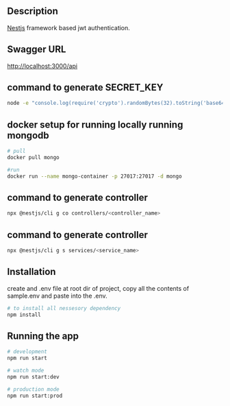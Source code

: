 ## Description

[Nestjs](https://github.com/nestjs/nest) framework based jwt authentication.

## Swagger URL

[http://localhost:3000/api](http://localhost:3000/api)

## command to generate SECRET_KEY
```bash
node -e "console.log(require('crypto').randomBytes(32).toString('base64'))"
```

## docker setup for running locally running mongodb
```bash
# pull
docker pull mongo

#run
docker run --name mongo-container -p 27017:27017 -d mongo
```

## command to generate controller 
```bash
npx @nestjs/cli g co controllers/<controller_name>
```

## command to generate controller 
```bash
npx @nestjs/cli g s services/<service_name>
```


## Installation

create and .env file at root dir of project, copy all the contents of sample.env and paste into the .env.

```bash
# to install all nessesory dependency
npm install
```

## Running the app

```bash
# development
npm run start
```

```bash
# watch mode
npm run start:dev
```

```bash
# production mode
npm run start:prod
```
